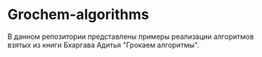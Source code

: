 # Grochem-algorithms

В данном репозитории представлены примеры реализации алгоритмов взятых из книги Бхаргава Адитья "Грокаем алгоритмы".
